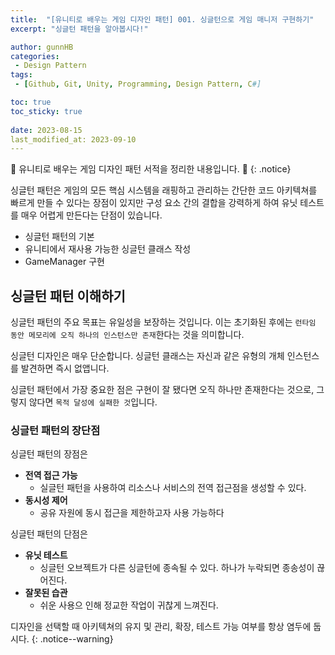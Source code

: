 ```yaml
---
title:  "[유니티로 배우는 게임 디자인 패턴] 001. 싱글턴으로 게임 매니저 구현하기"
excerpt: "싱글턴 패턴을 알아봅시다!"

author: gunnHB
categories: 
 - Design Pattern
tags: 
 - [Github, Git, Unity, Programming, Design Pattern, C#]

toc: true
toc_sticky: true
 
date: 2023-08-15
last_modified_at: 2023-09-10
---
```


🔔 유니티로 배우는 게임 디자인 패턴 서적을 정리한 내용입니다. 🔔
{: .notice}

<div class="notice--info" markdown="1">
싱글턴 패턴은 게임의 모든 핵심 시스템을 래핑하고 관리하는 간단한 코드 아키텍쳐를 빠르게
만들 수 있다는 장점이 있지만 구성 요소 간의 결합을 강력하게 하여 유닛 테스트를 매우
어렵게 만든다는 단점이 있습니다.

- 싱글턴 패턴의 기본
- 유니티에서 재사용 가능한 싱글턴 클래스 작성
- GameManager 구현
</div>

## 싱글턴 패턴 이해하기
싱글턴 패턴의 주요 목표는 유일성을 보장하는 것입니다. 이는 초기화된 후에는 `런타임 동안 메모리에
오직 하나의 인스턴스만 존재`한다는 것을 의미합니다.

싱글턴 디자인은 매우 단순합니다. 싱글턴 클래스는 자신과 같은 유형의 개체 인스턴스를 발견하면 즉시 없앱니다.

싱글턴 패턴에서 가장 중요한 점은 구현이 잘 됐다면 오직 하나만 존재한다는 것으로,
그렇지 않다면 `목적 달성에 실패한 것`입니다.

### 싱글턴 패턴의 장단점
싱글턴 패턴의 장점은

- __전역 접근 가능__
    - 실글턴 패턴을 사용하여 리소스나 서비스의 전역 접근점을 생성할 수 있다.
- __동시성 제어__
    - 공유 자원에 동시 접근을 제한하고자 사용 가능하다

싱글턴 패턴의 단점은

- __유닛 테스트__
    - 싱글턴 오브젝트가 다른 싱글턴에 종속될 수 있다. 하나가 누락되면
      종송성이 끊어진다.
- __잘못된 습관__
    - 쉬운 사용으 인해 정교한 작업이 귀찮게 느껴진다.

디자인을 선택할 때 아키텍쳐의 유지 및 관리, 확장, 테스트 가능 여부를 항상 염두에 둡시다.
{: .notice--warning}